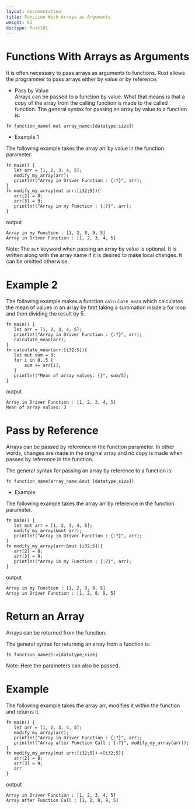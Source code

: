 ```yaml
---
layout: documentation
title: Function With Arrays as Arguments
weight: 63
doctype: Rust101
---
```


# Functions With Arrays as Arguments
It is often necessary to pass arrays as arguments to functions. Rust allows the programmer to pass arrays either by value or by reference.

- Pass by Value  <br> 
   Arrays can be passed to a function by value. What that means is that a copy of the array from the calling function is made to the called function.
The general syntax for passing an array by value to a function is:

```
fn function_name( mut array_name:[datatype;size])

```
- Example 1 

The following example takes the array arr by value in the function parameter.

```
fn main() {
   let arr = [1, 2, 3, 4, 5];
   modify_my_array(arr);
   println!("Array in Driver Function : {:?}", arr);
}
fn modify_my_array(mut arr:[i32;5]){
   arr[2] = 8;
   arr[3] = 9;
   println!("Array in my Function : {:?}", arr);
}

```
output 

```
Array in my Function : [1, 2, 8, 9, 5]
Array in Driver Function : [1, 2, 3, 4, 5]

```

Note: The `mut` keyword when passing an array by value is optional. It is written along with the array name if it is desired to make local changes. 
It can be omitted otherwise.

# Example 2 

The following example makes a function `calculate_mean` which calculates the mean of values in an array by first taking a summation inside a for 
loop and then dividing the result by 5.

```
fn main() {
   let arr = [1, 2, 3, 4, 5];
   println!("Array in Driver Function : {:?}", arr);
   calculate_mean(arr);
}
fn calculate_mean(arr:[i32;5]){
   let mut sum = 0;
   for i in 0..5 {
       sum += arr[i];
   }
   println!("Mean of array values: {}", sum/5);
}

```

output 

```
Array in Driver Function : [1, 2, 3, 4, 5]
Mean of array values: 3

```

# Pass by Reference 

Arrays can be passed by reference in the function parameter. In other words, changes are made in the original array and no copy is made when
passed by reference in the function.

The general syntax for passing an array by reference to a function is:

```
fn function_name(array_name:&mut [datatype;size])
```
- Example 

The following example takes the array arr by reference in the function parameter.

```
fn main() {
   let mut arr = [1, 2, 3, 4, 5];
   modify_my_array(&mut arr);
   println!("Array in Driver Function : {:?}", arr);
}
fn modify_my_array(arr:&mut [i32;5]){
   arr[2] = 8;
   arr[3] = 9;
   println!("Array in my Function : {:?}", arr);
}

```
output 

```
Array in my Function : [1, 2, 8, 9, 5]
Array in Driver Function : [1, 2, 8, 9, 5]

```
# Return an Array 

Arrays can be returned from the function.

The general syntax for returning an array from a function is:

```
fn function_name()->[datatype;size]

```
Note: Here the parameters can also be passed.

# Example 

The following example takes the array arr, modifies it within the function and returns it.

```
fn main() {
   let arr = [1, 2, 3, 4, 5];
   modify_my_array(arr);
   println!("Array in Driver Function : {:?}", arr);
   println!("Array after Function Call : {:?}", modify_my_array(arr));
}
fn modify_my_array(mut arr:[i32;5])->[i32;5]{
   arr[2] = 8;
   arr[3] = 9;
   arr
}

```
output 

```
Array in Driver Function : [1, 2, 3, 4, 5]
Array after Function Call : [1, 2, 8, 9, 5]

```








